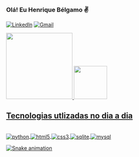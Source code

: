### Olá! Eu Henrique Bélgamo ✌

[![Linkedln](https://img.shields.io/badge/LinkedIn-0077B5?style=for-the-badge&logo=linkedin&logoColor=white)](https://www.linkedin.com/in/henrique-b%C3%A9lgamo-bb9b83171/)
[![Gmail](https://img.shields.io/badge/Gmail-D14836?style=for-the-badge&logo=gmail&logoColor=white)](mailto:hb.belgamo@gmail.com)


<div>
    <a href="https://github.com/Sigbel">
    <img height="180cm" src="https://github-readme-stats.vercel.app/api?username=sigbel&show_icons=true&theme=dracula"/>
    <img height="90cm" src="https://github-readme-stats.vercel.app/api/top-langs/?username=sigbel&layout=compact&langs_count=16&theme=dracula"/>
</div>

## Tecnologias utlizadas no dia a dia

<div style="display: inline_block"><br/>
    <img align="center" alt="python" src="https://img.shields.io/badge/Python-3776AB?style=for-the-badge&logo=python&logoColor=white" />
    <img align="center" alt="html5" src="https://img.shields.io/badge/HTML5-E34F26?style=for-the-badge&logo=html5&logoColor=white" />
    <img align="center" alt="css3" src="https://img.shields.io/badge/CSS-239120?&style=for-the-badge&logo=css3&logoColor=white" />
    <img align="center" alt="sqlite" src="https://img.shields.io/badge/SQLite-07405E?style=for-the-badge&logo=sqlite&logoColor=white" />
    <img align="center" alt="mysql" src="https://img.shields.io/badge/MySQL-00000F?style=for-the-badge&logo=mysql&logoColor=white" />
</div>

![Snake animation](https://github.com/sigbel/sigbel/blob/output/github-contribution-grid-snake.svg)
